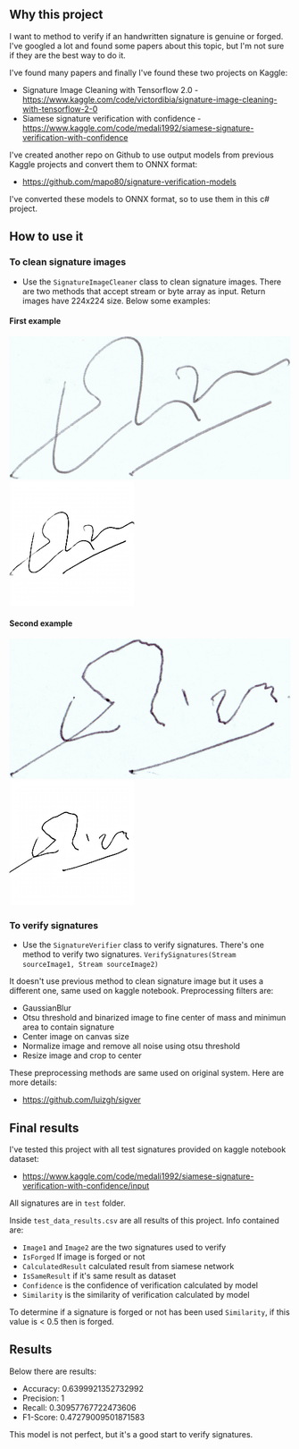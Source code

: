 ﻿## Why this project
I want to method to verify if an handwritten signature is genuine or forged.
I've googled a lot and found some papers about this topic, but I'm not sure if they are the best way to do it.

I've found many papers and finally I've found these two projects on Kaggle:
- Signature Image Cleaning with Tensorflow 2.0 - https://www.kaggle.com/code/victordibia/signature-image-cleaning-with-tensorflow-2-0
- Siamese signature verification with confidence - https://www.kaggle.com/code/medali1992/siamese-signature-verification-with-confidence

I've created another repo on Github to use output models from previous Kaggle projects and convert them to ONNX format:
- https://github.com/mapo80/signature-verification-models

I've converted these models to ONNX format, so to use them in this c# project.

## How to use it

### To clean signature images
- Use the `SignatureImageCleaner` class to clean signature images.
There are two methods that accept stream or byte array as input.
Return images have 224x224 size.
Below some examples:

#### First example
![Original signature image](SignatureVerification.Console/Images/001_01.png "Original signature image")
![Cleaned signature image](SignatureVerification.Console/support-images/001_01-cleaned.png "Cleaned signature image")

#### Second example
![Original signature image](SignatureVerification.Console/Images/001_forg_00.png "Original signature image")
![Cleaned signature image](SignatureVerification.Console/support-images/001_forg_00-cleaned.png "Cleaned signature image")

### To verify signatures
- Use the `SignatureVerifier` class to verify signatures.
There's one method to verify two signatures.
`VerifySignatures(Stream sourceImage1, Stream sourceImage2)`

It doesn't use previous method to clean signature image but it uses a different one, same used on kaggle notebook.
Preprocessing filters are:
- GaussianBlur
- Otsu threshold and binarized image to fine center of mass and minimun area to contain signature
- Center image on canvas size
- Normalize image and remove all noise using otsu threshold
- Resize image and crop to center

These preprocessing methods are same used on original system.
Here are more details:
- https://github.com/luizgh/sigver

## Final results
I've tested this project with all test signatures provided on kaggle notebook dataset:
- https://www.kaggle.com/code/medali1992/siamese-signature-verification-with-confidence/input

All signatures are in `test` folder.

Inside `test_data_results.csv` are all results of this project.
Info contained are:
- `Image1` and `Image2` are the two signatures used to verify
- `IsForged` If image is forged or not
- `CalculatedResult` calculated result from siamese network
- `IsSameResult` if it's same result as dataset
- `Confidence` is the confidence of verification calculated by model
- `Similarity` is the similarity of verification calculated by model

To determine if a signature is forged or not has been used `Similarity`, if this value is < 0.5 then is forged.

## Results
Below there are results:

- Accuracy: 0.6399921352732992
- Precision: 1
- Recall: 0.30957767722473606
- F1-Score: 0.47279009501871583

This model is not perfect, but it's a good start to verify signatures.
